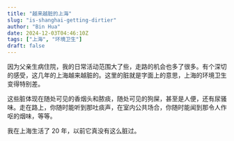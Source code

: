 ```yaml
---
title: "越来越脏的上海"
slug: "is-shanghai-getting-dirtier"
author: "Bin Hua"
date: 2024-12-03T04:46:10Z
tags: ["上海", "环境卫生"]
draft: false
---
```


因为父亲生病住院，我的日常活动范围大了些，走路的机会也多了很多。有个深切的感受，这几年的上海越来越脏的。这里的脏就是字面上的意思，上海的环境卫生变得特别差。

这些脏体现在随处可见的香烟头和脓痰，随处可见的狗屎，甚至是人便，还有尿骚味。走在路上，你随时能听到那吐痰声，在室内公共场合，你随时能闻到那令人作呕的烟味，等等。

我在上海生活了 20 年，以前它真没有这么脏过。